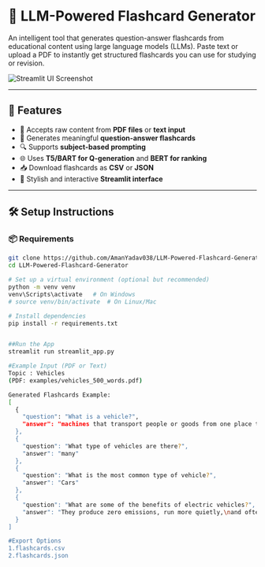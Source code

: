 # 🧠 LLM-Powered Flashcard Generator

An intelligent tool that generates question-answer flashcards from educational content using large language models (LLMs). Paste text or upload a PDF to instantly get structured flashcards you can use for studying or revision.

![Streamlit UI Screenshot](https://via.placeholder.com/800x400.png?text=Flashcard+Generator+UI)

---

## 🚀 Features

- 📄 Accepts raw content from **PDF files** or **text input**
- 🧠 Generates meaningful **question-answer flashcards**
- 🔍 Supports **subject-based prompting**
- 🌐 Uses **T5/BART for Q-generation** and **BERT for ranking**
- 📥 Download flashcards as **CSV** or **JSON**
- 🎨 Stylish and interactive **Streamlit interface**

---

## 🛠 Setup Instructions

### 📦 Requirements

```bash
git clone https://github.com/AmanYadav038/LLM-Powered-Flashcard-Generator.git
cd LLM-Powered-Flashcard-Generator

# Set up a virtual environment (optional but recommended)
python -m venv venv
venv\Scripts\activate   # On Windows
# source venv/bin/activate  # On Linux/Mac

# Install dependencies
pip install -r requirements.txt


##Run the App
streamlit run streamlit_app.py

#Example Input (PDF or Text)
Topic : Vehicles
(PDF: examples/vehicles_500_words.pdf)

Generated Flashcards Example:
[
  {
    "question": "What is a vehicle?",
    "answer": "machines that transport people or goods from one place to another"
  },
  {
    "question": "What type of vehicles are there?",
    "answer": "many"
  },
  {
    "question": "What is the most common type of vehicle?",
    "answer": "Cars"
  },
  {
    "question": "What are some of the benefits of electric vehicles?",
    "answer": "They produce zero emissions, run more quietly,\nand often require less maintenance than traditional internal combustion engine vehicles"
  }
]

#Export Options 
1.flashcards.csv
2.flashcards.json
